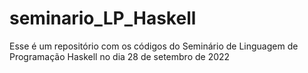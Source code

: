 # seminario_LP_Haskell

Esse é um repositório com os códigos do Seminário de Linguagem de Programação Haskell no dia 28 de setembro de 2022
